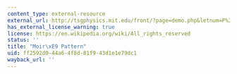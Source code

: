 ```yaml
---
content_type: external-resource
external_url: http://tsgphysics.mit.edu/front/?page=demo.php&letnum=P%202&show=0
has_external_license_warning: true
license: https://en.wikipedia.org/wiki/All_rights_reserved
status: ''
title: "Moir\xE9 Pattern"
uid: ff2592d0-44a6-4f8d-81f9-43d1e1e79dc1
wayback_url: ''
---
```

